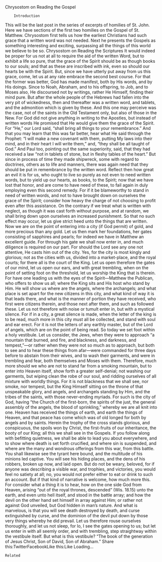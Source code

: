 Chrysostom on Reading the Gospel

		Introduction
This will be the last post in the series of excerpts of homilies of St. John.  Here we have sections of the first two homilies on the Gospel of St. Matthew.  Chrysostom first tells us how the earliest Christians had such grace that a written word was not needed.   Next he presents the Gospels as something interesting and exciting, surpassing all the things of this world we believe to be so.
Chrysostom on Reading the Scriptures
It would indeed be proper for us not at all to require the aid of the written Word, but to exhibit a life so pure, that the grace of the Spirit should be as though books to our souls; and that as these are inscribed with ink, even so should our hearts be with the Spirit. But, since we have utterly put away from us this grace, come, let us at any rate embrace the second best course. For that the former was better, God has made manifest, both by His words, and by His doings. Since to Noah, Abraham, and to his offspring, to Job, and to Moses also, He discoursed not by writings, rather He Himself, finding their mind pure. But after the whole people of the Hebrews had fallen into the very pit of wickedness, then and thereafter was a written word, and tablets, and the admonition which is given by these.
And this one may perceive was the case, not of the saints in the Old Testament only, but also of those in the New. For God did not give anything in writing to the Apostles, but instead of written words He promised that He would give them the grace of the Spirit. For “He,” our Lord said, “shall bring all things to your remembrance.” And that you may learn that this was far better, hear what He said through the Prophet: “I will make a new covenant with them, putting My laws into their mind, and in their heart I will write them,” and, “they shall be all taught of God.” And Paul too, pointing out the same superiority, said, that they had received a law “not in tablets of stone, but in fleshy tables of the heart.” But since in process of time they made shipwreck, some with regard to doctrines, others as to life and manners, there was again need that they should be put in remembrance by the written word.
Reflect then how great an evil it is for us, who ought to live so purely as not even to need written words, but to yield up our hearts, as books, to the Spirit; now that we have lost that honor, and are come to have need of these, to fail again in duly employing even this second remedy. For if it be blameworthy to stand in need of written words, and not to have brought down on ourselves the grace of the Spirit; consider how heavy the charge of not choosing to profit even after this assistance.  On the contrary if we treat what is written with neglect, as though it was cast forth without purpose, and at random, we shall bring down upon ourselves an increased punishment. So that no such effect may occur, let us give strict heed unto the things that are written.
Now we are on the point of entering into a city (if God permit) of gold, and more precious than any gold. Let us then mark her foundations, her gates consisting of sapphires and pearls; for indeed we have in Matthew an excellent guide. For through his gate we shall now enter in, and much diligence is required on our part. For should the Lord see any one not attentive, He casts him out of the city.  Yes, for the city is most kingly and glorious; not as the cities with us, divided into a market-place, and the royal courts; for there all is the court of the King. Let us open therefore the gates of our mind, let us open our ears, and with great trembling, when on the point of setting foot on the threshold, let us worship the King that is therein.
For have one leading us with the eyes of the Spirit—Matthew the Publican, who offers to show us all; where the King sits and His host who stand by Him.  He will show us where are the angels, where the archangels; and what place is set apart for the new citizens in this city, and what kind of way it is that leads there, and what is the manner of portion they have received, who first were citizens therein, and those next after them, and such as followed these. Let us not therefore with noise or tumult enter in, but with a mystical silence. For if in a city, a great silence is made, when the letter of the king is to be read, much more in this city must all be collected, and stand with soul and ear erect. For it is not the letters of any earthly master, but of the Lord of angels, which are on the point of being read.
So today we set foot within a holy vestibule. Let us consider, the Jews, when they were to approach “a mountain that burned, and fire, and blackness, and darkness, and tempest,”—or rather when they were not so much as to approach, but both to see and to hear these things from afar—were commanded for three days before to abstain from their wives, and to wash their garments, and were in trembling and fear, both themselves and Moses with them.  Therefore, much more should we who are not to stand far from a smoking mountain, but to enter into Heaven itself, show forth a greater self-denial; not washing our garments, but wiping clean the robe of our soul, and ridding ourselves of all mixture with worldly things. For it is not blackness that we shall see, nor smoke, nor tempest, but the King Himself sitting on the throne of that unspeakable glory, and angels, and archangels standing by Him, and the tribes of the saints, with those never-ending myriads.
For such is the city of God, having “the Church of the first-born, the spirits of the just, the general assembly of the angels, the blood of sprinkling,” whereby we are all knit into one. Heaven has received the things of earth, and earth the things of Heaven, and that peace has come which was of old longed for both by angels and by saints. Herein the trophy of the cross stands glorious, and conspicuous, the spoils won by Christ, the first-fruits of our inheritance, the booty of our King; all this we shall see in the Gospels. If you follow along with befitting quietness, we shall be able to lead you about everywhere, and to show where death is set forth crucified, and where sin is suspended, and where are the many and wondrous offerings from this war, from this battle. You shall likewise see the tyrant here bound, and the multitude of his minions led captive. You will see his hiding places, and the dens of his robbers, broken up now, and laid open.
But do not be weary, beloved, for if anyone was describing a visible war, and trophies, and victories, you would feel no satiety at all; no, you would not prefer either to eat or drink to such an account. But if that kind of narrative is welcome, how much more this. For consider what a thing it is to hear, how on the one side God from Heaven, arising “out of the royal thrones, descended” (Wis. 18.15) unto the earth, and even unto hell itself, and stood in the battle array; and how the devil on the other hand set himself in array against Him; or rather not against God unveiled, but God hidden in man’s nature. And what is marvelous, is that you will see death destroyed by death, and curse extinguished by curse, and the dominion of the devil put down by those very things whereby he did prevail. Let us therefore rouse ourselves thoroughly, and let us not sleep, for lo, I see the gates opening to us; but let us enter in with all seemly order, and with trembling, step straightway within the vestibule itself. But what is this vestibule? “The book of the generation of Jesus Christ, Son of David, Son of Abraham.”
Share this:TwitterFacebookLike this:Like Loading...

	Related
			